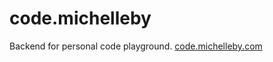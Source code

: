 # code.michelleby
Backend for personal code playground.
[code.michelleby.com](https://code.michelleby.com)
